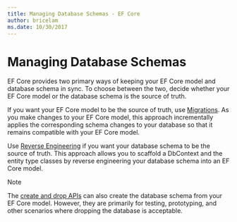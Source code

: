 ```yaml
---
title: Managing Database Schemas - EF Core
author: bricelam
ms.date: 10/30/2017
---
```

# Managing Database Schemas

EF Core provides two primary ways of keeping your EF Core model and database schema in sync. To choose between the two,
decide whether your EF Core model or the database schema is the source of truth.

If you want your EF Core model to be the source of truth, use [Migrations][1]. As you make changes to your EF Core
model, this approach incrementally applies the corresponding schema changes to your database so that it remains
compatible with your EF Core model.

Use [Reverse Engineering][2] if you want your database schema to be the source of truth. This approach allows you to
scaffold a DbContext and the entity type classes by reverse engineering your database schema into an EF Core model.

> [!NOTE]
> The [create and drop APIs][3] can also create the database schema from your EF Core model. However, they are primarily
> for testing, prototyping, and other scenarios where dropping the database is acceptable.


  [1]: migrations/index.md
  [2]: scaffolding.md
  [3]: ensure-created.md
